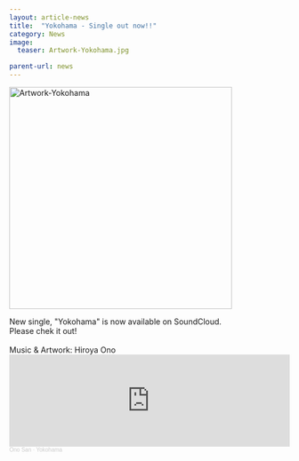 ```yaml
---
layout: article-news
title:  "Yokohama - Single out now!!"
category: News
image:
  teaser: Artwork-Yokohama.jpg

parent-url: news
---
```


<p>
<img src="/images/Artwork-Yokohama.jpg" alt="Artwork-Yokohama" width="400" height="400">
</p>
New single, "Yokohama" is now available on SoundCloud.<br>
Please chek it out!<br>
<br>
Music & Artwork: Hiroya Ono

<iframe width="100%" height="166" scrolling="no" frameborder="no" allow="autoplay" src="https://w.soundcloud.com/player/?url=https%3A//api.soundcloud.com/tracks/1021826998&color=%23ff5500&auto_play=false&hide_related=false&show_comments=true&show_user=true&show_reposts=false&show_teaser=true"></iframe><div style="font-size: 10px; color: #cccccc;line-break: anywhere;word-break: normal;overflow: hidden;white-space: nowrap;text-overflow: ellipsis; font-family: Interstate,Lucida Grande,Lucida Sans Unicode,Lucida Sans,Garuda,Verdana,Tahoma,sans-serif;font-weight: 100;"><a href="https://soundcloud.com/hiroya-ono" title="Ono San" target="_blank" style="color: #cccccc; text-decoration: none;">Ono San</a> · <a href="https://soundcloud.com/hiroya-ono/yokohama" title="Yokohama" target="_blank" style="color: #cccccc; text-decoration: none;">Yokohama</a></div>